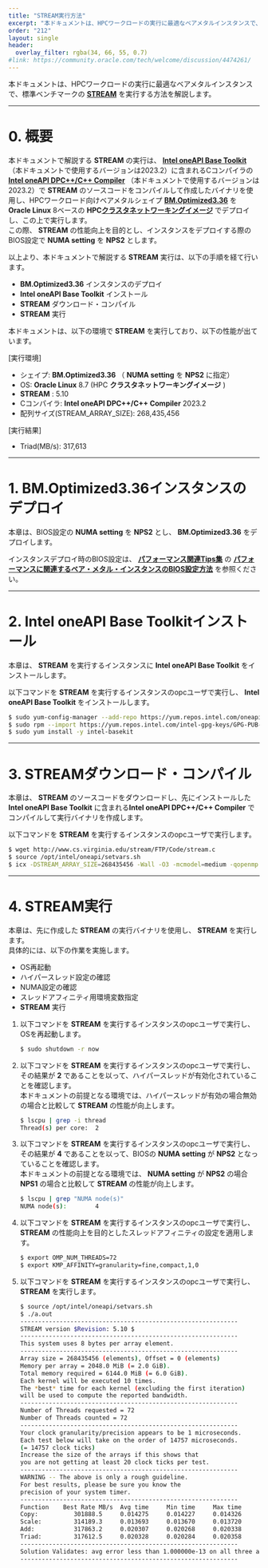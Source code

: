 ```yaml
---
title: "STREAM実行方法"
excerpt: "本ドキュメントは、HPCワークロードの実行に最適なベアメタルインスタンスで、標準ベンチマークのSTREAMを実行する方法を解説します。"
order: "212"
layout: single
header:
  overlay_filter: rgba(34, 66, 55, 0.7)
#link: https://community.oracle.com/tech/welcome/discussion/4474261/
---
```


本ドキュメントは、HPCワークロードの実行に最適なベアメタルインスタンスで、標準ベンチマークの **[STREAM](https://www.cs.virginia.edu/stream/)** を実行する方法を解説します。

***
# 0. 概要

本ドキュメントで解説する **STREAM** の実行は、 **[Intel oneAPI Base Toolkit](https://www.xlsoft.com/jp/products/intel/oneapi/index.html)** （本ドキュメントで使用するバージョンは2023.2）に含まれるCコンパイラの **[Intel oneAPI DPC++/C++ Compiler](https://www.xlsoft.com/jp/products/intel/compilers/dpcpp/index.html)** （本ドキュメントで使用するバージョンは2023.2）で **STREAM** のソースコードをコンパイルして作成したバイナリを使用し、HPCワークロード向けベアメタルシェイプ **[BM.Optimized3.36](https://docs.oracle.com/ja-jp/iaas/Content/Compute/References/computeshapes.htm#bm-hpc-optimized)** を **Oracle Linux** 8ベースの **HPC[クラスタネットワーキングイメージ](/ocitutorials/hpc/#5-13-クラスタネットワーキングイメージ)** でデプロイし、この上で実行します。  
この際、 **STREAM** の性能向上を目的とし、インスタンスをデプロイする際のBIOS設定で **NUMA setting** を **NPS2** とします。

以上より、本ドキュメントで解説する **STREAM** 実行は、以下の手順を経て行います。

- **BM.Optimized3.36** インスタンスのデプロイ
- **Intel oneAPI Base Toolkit** インストール
- **STREAM** ダウンロード・コンパイル
- **STREAM** 実行

本ドキュメントは、以下の環境で **STREAM** を実行しており、以下の性能が出ています。

[実行環境]
- シェイプ: **BM.Optimized3.36** （ **NUMA setting** を **NPS2** に指定）
- OS: **Oracle Linux** 8.7 (HPC **クラスタネットワーキングイメージ** )
- **STREAM** : 5.10
- Cコンパイラ: **Intel oneAPI DPC++/C++ Compiler** 2023.2
- 配列サイズ(STREAM_ARRAY_SIZE): 268,435,456

[実行結果]
- Triad(MB/s): 317,613

***
# 1. BM.Optimized3.36インスタンスのデプロイ

本章は、BIOS設定の **NUMA setting** を **NPS2** とし、 **BM.Optimized3.36** をデプロイします。

インスタンスデプロイ時のBIOS設定は、 **[パフォーマンス関連Tips集](/ocitutorials/hpc/#2-2-パフォーマンス関連tips集)** の **[パフォーマンスに関連するベア・メタル・インスタンスのBIOS設定方法](/ocitutorials/hpc/benchmark/bios-setting/)** を参照ください。

***
# 2. Intel oneAPI Base Toolkitインストール

本章は、 **STREAM** を実行するインスタンスに **Intel oneAPI Base Toolkit** をインストールします。

以下コマンドを **STREAM** を実行するインスタンスのopcユーザで実行し、 **Intel oneAPI Base Toolkit** をインストールします。

```sh
$ sudo yum-config-manager --add-repo https://yum.repos.intel.com/oneapi
$ sudo rpm --import https://yum.repos.intel.com/intel-gpg-keys/GPG-PUB-KEY-INTEL-SW-PRODUCTS.PUB
$ sudo yum install -y intel-basekit
```

***
# 3. STREAMダウンロード・コンパイル

本章は、 **STREAM** のソースコードをダウンロードし、先にインストールした **Intel oneAPI Base Toolkit** に含まれる**Intel oneAPI DPC++/C++ Compiler** でコンパイルして実行バイナリを作成します。

以下コマンドを **STREAM** を実行するインスタンスのopcユーザで実行します。

```sh
$ wget http://www.cs.virginia.edu/stream/FTP/Code/stream.c
$ source /opt/intel/oneapi/setvars.sh
$ icx -DSTREAM_ARRAY_SIZE=268435456 -Wall -O3 -mcmodel=medium -qopenmp -shared-intel -xCORE-AVX512 -qopt-zmm-usage=high ./stream.c
```

***
# 4. STREAM実行

本章は、先に作成した **STREAM** の実行バイナリを使用し、 **STREAM** を実行します。  
具体的には、以下の作業を実施します。

- OS再起動
- ハイパースレッド設定の確認
- NUMA設定の確認
- スレッドアフィニティ用環境変数指定
- **STREAM** 実行

1. 以下コマンドを **STREAM** を実行するインスタンスのopcユーザで実行し、OSを再起動します。

    ```sh
    $ sudo shutdown -r now
    ```

2. 以下コマンドを **STREAM** を実行するインスタンスのopcユーザで実行し、その結果が **2** であることを以って、ハイパースレッドが有効化されていることを確認します。  
本ドキュメントの前提となる環境では、ハイパースレッドが有効の場合無効の場合と比較して **STREAM** の性能が向上します。

    ```sh
    $ lscpu | grep -i thread
    Thread(s) per core:  2
    ```

3. 以下コマンドを **STREAM** を実行するインスタンスのopcユーザで実行し、その結果が **4** であることを以って、BIOSの **NUMA setting** が **NPS2** となっていることを確認します。  
本ドキュメントの前提となる環境では、 **NUMA setting** が **NPS2** の場合 **NPS1** の場合と比較して **STREAM** の性能が向上します。

    ```sh
    $ lscpu | grep "NUMA node(s)"
    NUMA node(s):        4
    ```

4. 以下コマンドを **STREAM** を実行するインスタンスのopcユーザで実行し、 **STREAM** の性能向上を目的としたスレッドアフィニティの設定を適用します。

    ```sh
    $ export OMP_NUM_THREADS=72
    $ export KMP_AFFINITY=granularity=fine,compact,1,0
    ```

5. 以下コマンドを **STREAM** を実行するインスタンスのopcユーザで実行し、 **STREAM** を実行します。

    ```sh
    $ source /opt/intel/oneapi/setvars.sh
    $ ./a.out
    -------------------------------------------------------------
    STREAM version $Revision: 5.10 $
    -------------------------------------------------------------
    This system uses 8 bytes per array element.
    -------------------------------------------------------------
    Array size = 268435456 (elements), Offset = 0 (elements)
    Memory per array = 2048.0 MiB (= 2.0 GiB).
    Total memory required = 6144.0 MiB (= 6.0 GiB).
    Each kernel will be executed 10 times.
    The *best* time for each kernel (excluding the first iteration)
    will be used to compute the reported bandwidth.
    -------------------------------------------------------------
    Number of Threads requested = 72
    Number of Threads counted = 72
    -------------------------------------------------------------
    Your clock granularity/precision appears to be 1 microseconds.
    Each test below will take on the order of 14757 microseconds.
    (= 14757 clock ticks)
    Increase the size of the arrays if this shows that
    you are not getting at least 20 clock ticks per test.
    -------------------------------------------------------------
    WARNING -- The above is only a rough guideline.
    For best results, please be sure you know the
    precision of your system timer.
    -------------------------------------------------------------
    Function    Best Rate MB/s  Avg time     Min time     Max time
    Copy:          301888.5     0.014275     0.014227     0.014326
    Scale:         314189.3     0.013693     0.013670     0.013720
    Add:           317863.2     0.020307     0.020268     0.020338
    Triad:         317612.5     0.020328     0.020284     0.020358
    -------------------------------------------------------------
    Solution Validates: avg error less than 1.000000e-13 on all three arrays
    -------------------------------------------------------------
    ```

